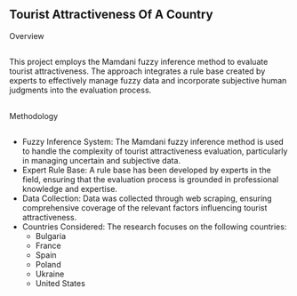 ## Tourist Attractiveness Of A Country

Overview

##

This project employs the Mamdani fuzzy inference method to evaluate tourist attractiveness. The approach integrates a rule base created by experts to effectively manage fuzzy data and incorporate subjective human judgments into the evaluation process.

##

Methodology

##

<ul>
  <li>Fuzzy Inference System: The Mamdani fuzzy inference method is used to handle the complexity of tourist attractiveness evaluation, particularly in managing uncertain and subjective data.</li>
  <li>Expert Rule Base: A rule base has been developed by experts in the field, ensuring that the evaluation process is grounded in professional knowledge and expertise.</li>
  <li>Data Collection: Data was collected through web scraping, ensuring comprehensive coverage of the relevant factors influencing tourist attractiveness.</li>
  <li>Countries Considered: The research focuses on the following countries:
    <ul>
      <li>Bulgaria</li>
      <li>France</li>
      <li>Spain</li>
      <li>Poland</li>
      <li>Ukraine</li>
      <li>United States</li>
    </ul>
  </li>
</ul>
